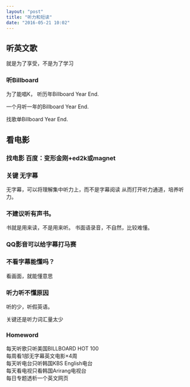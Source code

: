 ```yaml
---
layout: "post"
title: "听力和短读"
date: "2016-05-21 10:02"
---
```

## 听英文歌

就是为了享受，不是为了学习

### 听Billboard

为了能唱K， 听历年Billboard Year End.


一个月听一年的Billboard Year End.

找歌单Billboard Year End.

## 看电影

### 找电影 百度：变形金刚+ed2k或magnet

### 关键 无字幕
无字幕，可以将理解集中听力上，而不是字幕阅读
从而打开听力通道，培养听力。

### 不建议听有声书。
书就是用来读，不是用来听。
书面语录音，不自然，比较难懂。

### QQ影音可以给字幕打马赛

### 不看字幕能懂吗？
看画面，就能懂意思

### 听力听不懂原因

听的少，听假英语。

关键还是听力词汇量太少

### Homeword
每天听歌只听美国BILLBOARD HOT 100  
每周看1部无字幕英文电影×4周  
每天听电台只听韩国KBS English电台  
每天看电视只看韩国Arirang电视台  
每日专题透析一个英文网页  
